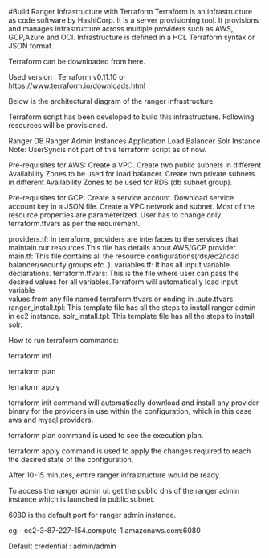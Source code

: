 #Build Ranger Infrastructure with Terraform
Terraform is an infrastructure as code software by HashiCorp. It is a server provisioning tool. It provisions and manages infrastructure across multiple providers such as AWS, GCP,Azure and OCI. Infrastructure is defined in a HCL Terraform syntax or JSON format.

Terraform can be downloaded from here.

Used version : Terraform v0.11.10 or https://www.terraform.io/downloads.html

Below is the architectural diagram of the ranger infrastructure.



Terraform script has been developed to build this infrastructure. Following resources will be provisioned.

Ranger DB
Ranger Admin Instances 
Application Load Balancer 
Solr Instance 
Note: UserSyncis not part of this terraform script as of now.

Pre-requisites for AWS:
Create a VPC.
Create two public subnets in different Availability Zones to be used for load balancer.
Create two private subnets in different Availability Zones to be used for RDS (db subnet group).

Pre-requisites for GCP:
Create a service account.
Download service account key in a JSON file.
Create a VPC network and subnet.
Most of the resource properties are parameterized. User has to change only terraform.tfvars as per the requirement.

providers.tf: In terraform, providers are interfaces to the services that maintain our resources.This file has details about AWS/GCP provider.
main.tf: This file contains all the resource configurations(rds/ec2/load balancer/security groups etc..).
variables.tf: It has all input variable declarations.
terraform.tfvars: This is the file where user can pass the desired values for all variables.Terraform will automatically load input variable 	
				values from any file named terraform.tfvars or ending in .auto.tfvars.
ranger_install.tpl: This template file has all the steps to install ranger admin in ec2 instance.
solr_install.tpl: This template file has all the steps to install solr.

How to run terraform commands:

terraform init

terraform plan

terraform apply

terraform init command will automatically download and install any provider binary for the providers in use within the configuration, which in this case aws and mysql providers.

terraform plan command is used to see the execution plan.

terraform apply command is used to apply the changes required to reach the desired state of the configuration,

After 10-15 minutes, entire ranger infrastructure would be ready.

To access the ranger admin ui: get the public dns of the ranger admin instance which is launched in public subnet.

6080 is the default port for ranger admin instance.

eg:- ec2-3-87-227-154.compute-1.amazonaws.com:6080

Default credential : admin/admin